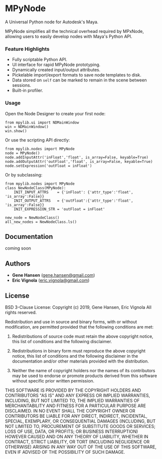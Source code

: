 # MPyNode
A Universal Python node for Autodesk's Maya.

MPyNode simplifies all the technical overhead required by MPxNode, allowing users to easily develop nodes with Maya's Python API.

### Feature Highlights
* Fully scriptable Python API.
* UI interface for rapid MPyNode prototyping.
* Dynamically created input/output attributes.
* Pickelable import/export formats to save node templates to disk.
* Data stored on `self` can be marked to remain in the scene between sessions.
* Built-in profiler.

### Usage
Open the Node Designer to create your first node:
```
from mpylib.ui import NDMainWindow
win = NDMainWindow()
win.show()
```
Or use the scripting API directly:
```
from mpylib.nodes import MPyNode
node = MPyNode()
node.addInputAttr('inFloat','float', is_array=False, keyable=True)
node.addOutputAttr('outFloat','float', is_array=False, keyable=True)
node.setExpression('outFloat = inFloat')
```
Or by subclassing:
```
from mpylib.nodes import MPyNode
class NewNodeClass(MPyNode):
    INIT_INPUT_ATTRS    = {'inFloat': {'attr_type':'float', 'is_array':False}}
    INIT_OUTPUT_ATTRS   = {'outFloat':{'attr_type':'float', 'is_array':False}}
    INIT_EXPRESSION_STR = 'outFloat = inFloat'
                      
new_node = NewNodeClass()
all_new_nodes = NewNodeClass.ls()
```

## Documentation 
coming soon

## Authors
* **Gene Hansen**  (gene.hansen@gmail.com)
* **Eric Vignola** (eric.vignola@gmail.com)

## License
BSD 3-Clause License:
Copyright (c)  2019, Gene Hansen, Eric Vignola 
All rights reserved. 

Redistribution and use in source and binary forms, with or without 
modification, are permitted provided that the following conditions are met:


1. Redistributions of source code must retain the above copyright notice, 
   this list of conditions and the following disclaimer.
   
2. Redistributions in binary form must reproduce the above copyright notice, 
   this list of conditions and the following disclaimer in the documentation 
   and/or other materials provided with the distribution.
   
3. Neither the name of copyright holders nor the names of its 
   contributors may be used to endorse or promote products derived from 
   this software without specific prior written permission.
   
THIS SOFTWARE IS PROVIDED BY THE COPYRIGHT HOLDERS AND CONTRIBUTORS "AS IS" 
AND ANY EXPRESS OR IMPLIED WARRANTIES, INCLUDING, BUT NOT LIMITED TO, THE 
IMPLIED WARRANTIES OF MERCHANTABILITY AND FITNESS FOR A PARTICULAR PURPOSE ARE 
DISCLAIMED. IN NO EVENT SHALL THE COPYRIGHT OWNER OR CONTRIBUTORS BE LIABLE 
FOR ANY DIRECT, INDIRECT, INCIDENTAL, SPECIAL, EXEMPLARY, OR CONSEQUENTIAL 
DAMAGES (INCLUDING, BUT NOT LIMITED TO, PROCUREMENT OF SUBSTITUTE GOODS OR 
SERVICES; LOSS OF USE, DATA, OR PROFITS; OR BUSINESS INTERRUPTION) HOWEVER 
CAUSED AND ON ANY THEORY OF LIABILITY, WHETHER IN CONTRACT, STRICT LIABILITY, 
OR TORT (INCLUDING NEGLIGENCE OR OTHERWISE) ARISING IN ANY WAY OUT OF THE USE 
OF THIS SOFTWARE, EVEN IF ADVISED OF THE POSSIBILITY OF SUCH DAMAGE.

